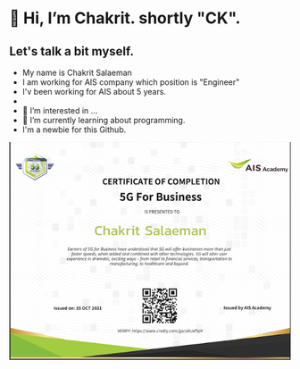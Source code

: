 # 👋 Hi, I’m Chakrit. shortly "CK".

## Let's talk a bit myself.

- My name is Chakrit Salaeman
- I am working for AIS company which position is "Engineer"
- I'v been working for AIS about 5 years.
- 
- 👀 I’m interested in ...
- 🌱 I’m currently learning about programming.
- I'm a newbie for this Github.


![image](https://github.com/chakrits/chakrits/blob/main/Certification/5G%20For%20Business.png)

<!---
chakrits/chakrits is a ✨ special ✨ repository because its `README.md` (this file) appears on your GitHub profile.
You can click the Preview link to take a look at your changes.
--->

